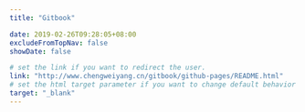 ```yaml
---
title: "Gitbook"

date: 2019-02-26T09:28:05+08:00
excludeFromTopNav: false
showDate: false

# set the link if you want to redirect the user.
link: "http://www.chengweiyang.cn/gitbook/github-pages/README.html"
# set the html target parameter if you want to change default behavior
target: "_blank"
---
```

